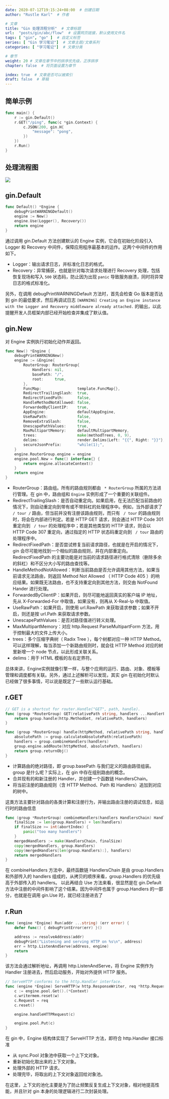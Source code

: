```yaml
---
date: 2020-07-12T19:15:24+08:00  # 创建日期
author: "Rustle Karl"  # 作者

# 文章
title: "Gin 处理流程分析"  # 文章标题
url:  "posts/gin/abc/flow"  # 设置网页链接，默认使用文件名
tags: [ "gin", "go" ]  # 自定义标签
series: [ "Gin 学习笔记"]  # 文章主题/文章系列
categories: [ "学习笔记"]  # 文章分类

# 章节
weight: 20 # 文章在章节中的排序优先级，正序排序
chapter: false  # 将页面设置为章节

index: true  # 文章是否可以被索引
draft: false  # 草稿
---
```


## 简单示例

```go
func main() {
	r := gin.Default()
	r.GET("/ping", func(c *gin.Context) {
		c.JSON(200, gin.H{
			"message": "pong",
		})
	})
	r.Run()
}
```

## 处理流程图

![](../imgs/flow.png)

## gin.Default

```go
func Default() *Engine {
    debugPrintWARNINGDefault()
    engine := New()
    engine.Use(Logger(), Recovery())
    return engine
}
```

通过调用 gin.Default 方法创建默认的 Engine 实例，它会在初始化阶段引入 Logger 和 Recovery 中间件，保障应用程序最基本的运作。这两个中间件的作用如下。

- Logger：输出请求日志，并标准化日志的格式。
- Recovery：异常捕获，也就是针对每次请求处理进行 Recovery 处理，包括恢复现场和写入 `500` 状态码，防止因为出现 `panic` 导致服务崩溃，同时将异常日志的格式标准化。

另外，在调用 debugPrintWARNINGDefault 方法时，首先会检查 Go 版本是否达到 gin 的最低要求，然后再调试日志 `[WARNING] Creating an Engine instance with the Logger and Recovery middleware already attached.` 的输出，以此提醒开发人员框架内部已经开始检查并集成了默认值。

## gin.New

对 Engine 实例执行初始化动作并返回。

```go
func New() *Engine {
	debugPrintWARNINGNew()
	engine := &Engine{
		RouterGroup: RouterGroup{
			Handlers: nil,
			basePath: "/",
			root:     true,
		},
		FuncMap:                template.FuncMap{},
		RedirectTrailingSlash:  true,
		RedirectFixedPath:      false,
		HandleMethodNotAllowed: false,
		ForwardedByClientIP:    true,
		AppEngine:              defaultAppEngine,
		UseRawPath:             false,
		RemoveExtraSlash:       false,
		UnescapePathValues:     true,
		MaxMultipartMemory:     defaultMultipartMemory,
		trees:                  make(methodTrees, 0, 9),
		delims:                 render.Delims{Left: "{{", Right: "}}"},
		secureJsonPrefix:       "while(1);",
	}
	engine.RouterGroup.engine = engine
	engine.pool.New = func() interface{} {
		return engine.allocateContext()
	}
	return engine
}
```

- RouterGroup：路由组。所有的路由规则都由 ` * RouterGroup` 所属的方法进行管理。在 gin 中，路由组和 `Engine` 实例形成了一个重要的关联组件。
- RedirectTrailingSlash：是否自动重定向。如果启用，在无法匹配当前路由的情况下，则自动重定向到带有或不带斜杠的处理程序中。例如，当外部请求了 ` / tour / ` 路由，但当前并没有注册该路由规则，而只有 ` / tour` 的路由规则时，将会在内部进行判定。若是 HTTP GET 请求，则会通过 HTTP Code 301 重定向到 ` / tour` 的处理程序中；若是其他类型的 HTTP 请求，则会以 HTTP Code 307 重定向，通过指定的 HTTP 状态码重定向到 ` / tour` 路由的处理程序中。
- RedirectFixedPath：是否尝试修复当前请求路径，也就是在开启的情况下，gin 会尽可能地找到一个相似的路由规则，并在内部重定向。RedirectFixedPath 的主要功能是对当前的请求路径进行格式清除（删除多余的斜杠）和不区分大小写的路由查找等。
- HandleMethodNotAllowed：判断当前路由是否允许调用其他方法，如果当前请求无法路由，则返回 Method Not Allowed （ HTTP Code 405 ）的响应结果。如果既无法路由，也不支持重定向到其他方法，则交由 NotFound Hander 进行处理。
- ForwardedByClientIP：如果开启，则尽可能地返回真实的客户端 IP 地址，先从 X-Forwarded-For 中取值，如果没有，则再从 X-Real-Ip 中取值。
- UseRawPath：如果开启，则使用 url.RawPath 来获取请求参数；如果不开启，则还是按 url.Path 来获取请求参数。
- UnescapePathValues：是否对路径值进行转义处理。
- MaxMultipartMemory：对应 http.Request ParseMultipartForm 方法，用于控制最大的文件上传大小。
- trees：多个压缩字典树（ Radix Tree ），每个树都对应一种 HTTP Method。可以这样理解，每当添加一个新路由规则时，就会往 HTTP Method 对应的树里新增一个 node 节点，以此形成关联关系。
- delims：用于 HTML 模板的左右定界符。

总体来讲，Engine实例就像引擎一样，与整个应用的运行、路由、对象、模板等管理和调度都有关联。另外，通过上述解析可以发现，其实 gin 在初始化时默认已经做了很多事情，可以说是既定了一些默认运行基础。

## r.GET

```go
// GET is a shortcut for router.Handle("GET", path, handle).
func (group *RouterGroup) GET(relativePath string, handlers ...HandlerFunc) IRoutes {
	return group.handle(http.MethodGet, relativePath, handlers)
}

func (group *RouterGroup) handle(httpMethod, relativePath string, handlers HandlersChain) IRoutes {
	absolutePath := group.calculateAbsolutePath(relativePath)
	handlers = group.combineHandlers(handlers)
	group.engine.addRoute(httpMethod, absolutePath, handlers)
	return group.returnObj()
}
```

- 计算路由的绝对路径，即 group.basePath 与我们定义的路由路径组装。group 是什么呢？实际上，在 gin 中存在组别路由的概念。
- 合并现有的和新注册的 Handler，并创建一个函数链 HandlersChain。
- 将当前注册的路由规则（含 HTTP Method、Path 和 Handlers）追加到对应的树中。

这类方法主要针对路由的各类计算和注册行为，并输出路由注册的调试信息，如运行时的路由信息

```go
func (group *RouterGroup) combineHandlers(handlers HandlersChain) HandlersChain {
	finalSize := len(group.Handlers) + len(handlers)
	if finalSize >= int(abortIndex) {
		panic("too many handlers")
	}
	mergedHandlers := make(HandlersChain, finalSize)
	copy(mergedHandlers, group.Handlers)
	copy(mergedHandlers[len(group.Handlers):], handlers)
	return mergedHandlers
}
```

在 combineHandlers 方法中，最终函数链 HandlersChain 是由 group.Handlers 和外部传入的 handlers 组成的，从拷贝的顺序来看，group.Handlers 的优先级高于外部传入的 handlers。
以此再结合 Use 方法来看，很显然是在 gin.Default 方法中注册的中间件影响了这个结果。因为中间件也属于 group.Handlers 的一部分，也就是在调用 gin.Use 时，就已经注册进去了

## r.Run

```go
func (engine *Engine) Run(addr ...string) (err error) {
	defer func() { debugPrintError(err) }()

	address := resolveAddress(addr)
	debugPrint("Listening and serving HTTP on %s\n", address)
	err = http.ListenAndServe(address, engine)
	return
}
```

该方法会通过解析地址，再调用 http.ListenAndServe，将 Engine 实例作为 Handler 注册进去，然后启动服务，开始对外提供 HTTP 服务。

```go
// ServeHTTP conforms to the http.Handler interface.
func (engine *Engine) ServeHTTP(w http.ResponseWriter, req *http.Request) {
	c := engine.pool.Get().(*Context)
	c.writermem.reset(w)
	c.Request = req
	c.reset()

	engine.handleHTTPRequest(c)

	engine.pool.Put(c)
}
```

在 gin 中，Engine 结构体实现了 ServeHTTP 方法，即符合 http.Handler 接口标准

- 从 sync.Pool 对象池中获取一个上下文对象。
- 重新初始化取出来的上下文对象。
- 处理外部的 HTTP 请求。
- 处理完毕，将取出的上下文对象返回给对象池。

在这里，上下文的池化主要是为了防止频繁反复生成上下文对象，相对地提高性能，并且针对 gin 本身的处理逻辑进行二次封装处理。
